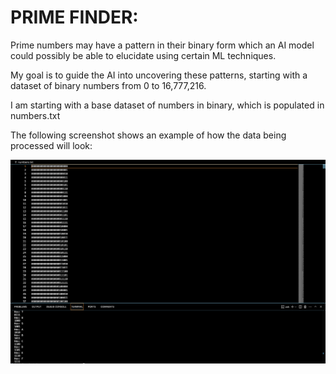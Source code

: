 # PRIME FINDER:

Prime numbers may have a pattern in their binary form which an AI model could possibly be able to elucidate using certain ML techniques.

My goal is to guide the AI into uncovering these patterns, starting with a dataset of binary numbers from 0 to 16,777,216.



I am starting with a base dataset of numbers in binary, which is populated in numbers.txt


The following screenshot shows an example of how the data being processed will look:

![Alt text](screenshot.png)

